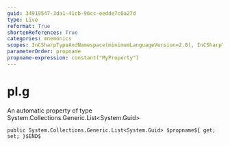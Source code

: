 ```yaml
---
guid: 34919547-3da1-41cb-96cc-eedde7c0a27d
type: Live
reformat: True
shortenReferences: True
categories: mnemonics
scopes: InCSharpTypeAndNamespace(minimumLanguageVersion=2.0), InCSharpTypeMember(minimumLanguageVersion=2.0)
parameterOrder: propname
propname-expression: constant("MyProperty")
---
```


# pl.g

An automatic property of type System.Collections.Generic.List<System.Guid>

```
public System.Collections.Generic.List<System.Guid> $propname${ get; set; }$END$
```
